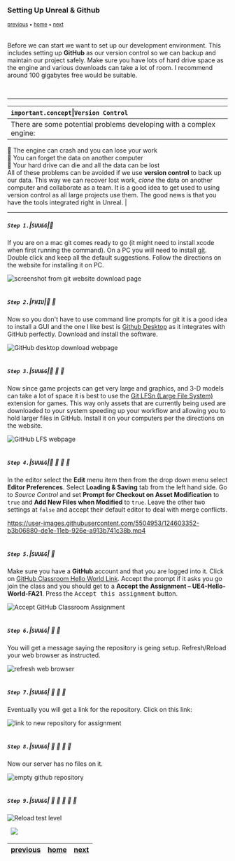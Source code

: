 <img src="https://via.placeholder.com/1000x4/45D7CA/45D7CA" alt="drawing" height="4px"/>

### Setting Up Unreal & Github

<sub>[previous](../first-hour/README.md#user-content-first-hour-in-ue4) • [home](../README.md#user-content-ue4-hello-world) • [next](#)</sub>

<img src="https://via.placeholder.com/1000x4/45D7CA/45D7CA" alt="drawing" height="4px"/>

Before we can start we want to set up our development environment. This includes setting up **GitHub** as our version control so we can backup and maintain our project safely. Make sure you have lots of hard drive space as the engine and various downloads can take a lot of room. I recommend around 100 gigabytes free would be suitable.

<br>

---

| `important.concept`\|`Version Control`| 
| :--- |
| There are some potential problems developing with a complex engine:<br>
:small_blue_diamond: The engine can crash and you can lose your work<br>
:small_blue_diamond: You can forget the data on another computer<br>
:small_blue_diamond: Your hard drive can die and all the data can be lost<br>
All of these problems can be avoided if we use **version control** to back up our data.  This way we can recover lost work, *clone* the data on another computer and collaborate as a team.  It is a good idea to get used to using version control as all large projects use them. The good news is that you have the tools integrated right in Unreal. |

---

##### `Step 1.`\|`SUU&G`|:small_blue_diamond:

If you are on a mac git comes ready to go (it might need to install xcode when first running the command).  On a PC you will need to install [git](https://git-scm.com/downloads).  Double click and keep all the default suggestions.  Follow the directions on the website for installing it on PC.

![screenshot from git website download page](images/GitForPC.jpg)

<img src="https://via.placeholder.com/500x2/45D7CA/45D7CA" alt="drawing" height="2px" alt = ""/>

##### `Step 2.`\|`FHIU`|:small_blue_diamond: :small_blue_diamond: 

Now so you don't have to use command line prompts for git it is a good idea to install a GUI and the one I like best is [Github Desktop](https://desktop.github.com) as it integrates with GitHub perfectly.  Download and install the software.

![GitHub desktop download webpage](images/GitHubDesktop.jpg)

<img src="https://via.placeholder.com/500x2/45D7CA/45D7CA" alt="drawing" height="2px" alt = ""/>

##### `Step 3.`\|`SUU&G`|:small_blue_diamond: :small_blue_diamond: :small_blue_diamond:

Now since game projects can get very large and graphics, and 3-D models can take a lot of space it is best to use the [Git LFSn (Large File System)](https://git-lfs.github.com) extension for games.  This way only assets that are currently being used are downloaded to your system speeding up your workflow and allowing you to hold larger files in GitHub. Install it on your computers per the directions on the website.

![GitHub LFS webpage](images/GithubLFS.jpg)

<img src="https://via.placeholder.com/500x2/45D7CA/45D7CA" alt="drawing" height="2px" alt = ""/>

##### `Step 4.`\|`SUU&G`|:small_blue_diamond: :small_blue_diamond: :small_blue_diamond: :small_blue_diamond:

In the editor select the **Edit** menu item then from the drop down menu select **Editor Preferences**. Select **Loading & Saving** tab from the left hand side.  Go to *Source Control* and set **Prompt for Checkout on Asset Modification** to `true` and **Add New Files when Modified** to `true`.  Leave the other two settings at `false` and accept their default editor to deal with merge conflicts. 

https://user-images.githubusercontent.com/5504953/124603352-b3b06880-de1e-11eb-926e-a913b741c38b.mp4

<img src="https://via.placeholder.com/500x2/45D7CA/45D7CA" alt="drawing" height="2px" alt = ""/>

##### `Step 5.`\|`SUU&G`| :small_orange_diamond:

Make sure you have a **GitHub** account and that you are logged into it.  Click on [GitHub Classroom Hello World Link](https://classroom.github.com/a/z7lsXBo4).  Accept the prompt if it asks you go join the class and you should get to a **Accept the Assignment – UE4-Hello-World-FA21**.  Press the <kbd>Accept this assignment</kbd> button.

![Accept GitHub Classroom Assignment](images/AcceptThisAssignment.jpg)

<img src="https://via.placeholder.com/500x2/45D7CA/45D7CA" alt="drawing" height="2px" alt = ""/>

##### `Step 6.`\|`SUU&G`| :small_orange_diamond: :small_blue_diamond:

You will get a message saying the repository is geing setup.  Refresh/Reload your web browser as instructed.

![refresh web browser](images/RefreshBrowser.jpg)

<img src="https://via.placeholder.com/500x2/45D7CA/45D7CA" alt="drawing" height="2px" alt = ""/>

##### `Step 7.`\|`SUU&G`| :small_orange_diamond: :small_blue_diamond: :small_blue_diamond:

Eventually you will get a link for the repository.  Click on this link:

![link to new repository for assignment](images/NewHelloWorldRepository.jpg)

<img src="https://via.placeholder.com/500x2/45D7CA/45D7CA" alt="drawing" height="2px" alt = ""/>

##### `Step 8.`\|`SUU&G`| :small_orange_diamond: :small_blue_diamond: :small_blue_diamond: :small_blue_diamond:

Now our server has no files on it.

![empty github repository](images/PushToExistingRepository.jpg)

<img src="https://via.placeholder.com/500x2/45D7CA/45D7CA" alt="drawing" height="2px" alt = ""/>

##### `Step 9.`\|`SUU&G`| :small_orange_diamond: :small_blue_diamond: :small_blue_diamond: :small_blue_diamond: :small_blue_diamond:



![Reload test level](images/.jpg)

<img src="https://via.placeholder.com/1000x4/dba81a/dba81a" alt="drawing" height="4px" alt = ""/>

<img src="https://via.placeholder.com/1000x100/45D7CA/000000/?text=Next Up - ???">

<img src="https://via.placeholder.com/1000x4/dba81a/dba81a" alt="drawing" height="4px" alt = ""/>

| [previous](../first-hour/README.md#user-content-first-hour-in-ue4)| [home](../README.md#user-content-ue4-hello-world) | [next](#)|
|---|---|---|
